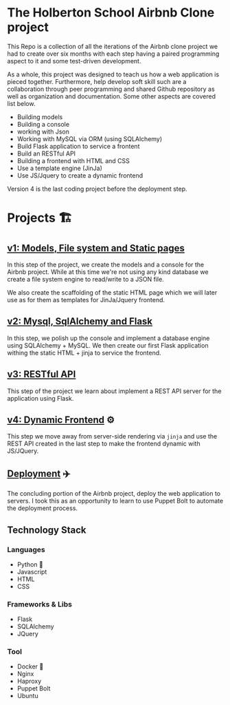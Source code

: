 # The Holberton School Airbnb Clone project
This Repo is a collection of all the iterations of the Airbnb clone project we had to create over six months with each step having a paired programming aspect to it and some test-driven development.

As a whole, this project was designed to teach us how a web application is pieced together. Furthermore, help develop soft skill such are a collaboration through peer programming and shared Github repository as well as organization and documentation. Some other aspects are covered list below.

- Building models
- Building a console
- working with Json
- Working with MySQL via ORM (using SQLAlchemy)
- Build Flask application to service a frontent
- Build an RESTful API
- Building a frontend with HTML and CSS
- Use a template engine (JinJa)
- Use JS/Jquery to create a dynamic frontend


Version 4 is the last coding project before the deployment step.

# Projects :building_construction:

## [v1: Models, File system and Static pages](https://github.com/Ostoyae/AirBnB_clone) 

In this step of the project, we create the models and a console for the
Airbnb project. While at this time we're not using any kind database we
create a file system engine to read/write to a JSON file.

We also create the scaffolding of the static HTML page which we will later
use as for them as templates for JinJa/Jquery frontend.

## [v2: Mysql, SqlAlchemy and Flask](https://github.com/Ostoyae/AirBnB_clone_v2)
 In this step, we polish up the console and implement a database
engine using SQLAlchemy + MySQL. We then create our first Flask
application withing the static HTML + jinja to service the frontend.

## [v3: RESTful API](https://github.com/Ostoyae/AirBnB_clone_v3)
This step of the project we learn about implement a REST API server for
the application using Flask.

## [v4: Dynamic Frontend](https://github.com/Ostoyae/AirBnB_clone_v4) :gear:
This step we move away from server-side rendering via `jinja` and use
the REST API created in the last step to make the frontend dynamic with
JS/JQuery.

## [Deployment](https://github.com/Ostoyae/HBNB_Airbnb) :airplane: 
The concluding portion of the Airbnb project, deploy the web application to servers. I took this as an opportunity to learn to use Puppet Bolt to automate the deployment process.


## Technology Stack

### Languages
 - Python :snake:
 - Javascript
 - HTML 
 - CSS
 
### Frameworks & Libs
- Flask 
- SQLAlchemy 
- JQuery

### Tool
- Docker :whale:
- Nginx
- Haproxy 
- Puppet Bolt
- Ubuntu
